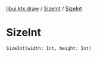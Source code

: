 [libui.ktx.draw](../README.md) / [SizeInt](README.md) / [SizeInt](-size-int.md)

# SizeInt

`SizeInt(width: Int, height: Int)`